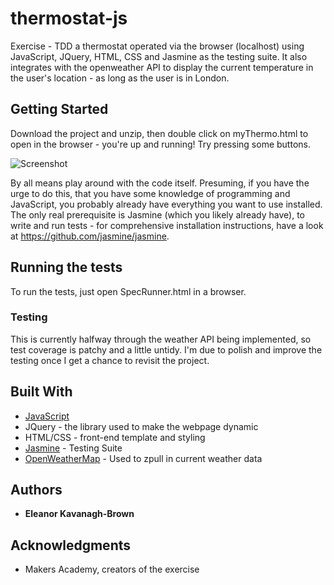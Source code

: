 # thermostat-js

Exercise - TDD a thermostat operated via the browser (localhost) using JavaScript, JQuery, HTML, CSS and Jasmine as the testing suite. It also integrates with the openweather API to display the current temperature in the user's location - as long as the user is in London.

## Getting Started

Download the project and unzip, then double click on myThermo.html to open in the browser - you're up and running! Try pressing some buttons.

![Screenshot](https://drive.google.com/file/d/0BzRNYz2BfyU5M19KTGc3WUNYZ28/view)

By all means play around with the code itself. Presuming, if you have the urge to do this, that you have some knowledge of programming and JavaScript, you probably already have everything you want to use installed. The only real prerequisite is Jasmine (which you likely already have), to write and run tests - for comprehensive installation instructions, have a look at https://github.com/jasmine/jasmine.

## Running the tests

To run the tests, just open SpecRunner.html in a browser.

### Testing

This is currently halfway through the weather API being implemented, so test coverage is patchy and a little untidy. I'm due to polish and improve the testing once I get a chance to revisit the project.

## Built With

* [JavaScript](http://www.dropwizard.io/1.0.2/docs/)
* JQuery - the library used to make the webpage dynamic
* HTML/CSS - front-end template and styling
* [Jasmine](http://jasmine.github.io/) - Testing Suite
* [OpenWeatherMap](http://api.openweathermap.org) - Used to zpull in current weather data

## Authors

* **Eleanor Kavanagh-Brown**

## Acknowledgments

* Makers Academy, creators of the exercise
